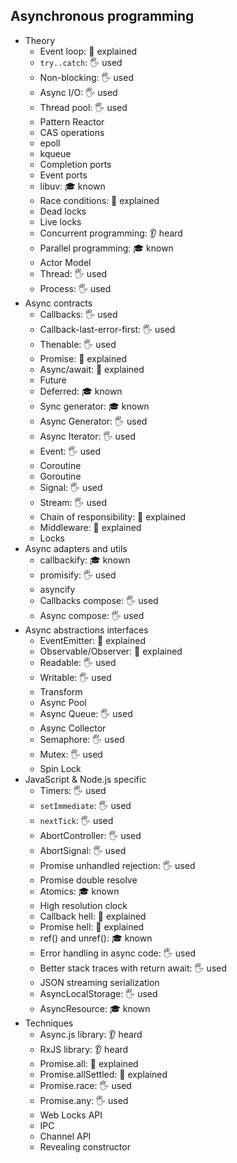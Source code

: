 ## Asynchronous programming

- Theory
  - Event loop: 🙋 explained
  - `try..catch`: 🖐️ used
  - Non-blocking: 🖐️ used
  - Async I/O: 🖐️ used
  - Thread pool: 🖐️ used
  - Pattern Reactor
  - CAS operations
  - epoll
  - kqueue
  - Completion ports
  - Event ports
  - libuv: 🎓 known
  - Race conditions: 🙋 explained
  - Dead locks
  - Live locks
  - Concurrent programming: 👂 heard
  - Parallel programming: 🎓 known
  - Actor Model
  - Thread: 🖐️ used
  - Process: 🖐️ used
- Async contracts
  - Callbacks: 🖐️ used
  - Callback-last-error-first: 🖐️ used
  - Thenable: 🖐️ used
  - Promise: 🙋 explained
  - Async/await: 🙋 explained
  - Future
  - Deferred: 🎓 known
  - Sync generator: 🎓 known
  - Async Generator: 🖐️ used
  - Async Iterator: 🖐️ used
  - Event: 🖐️ used
  - Coroutine
  - Goroutine
  - Signal: 🖐️ used
  - Stream: 🖐️ used
  - Chain of responsibility: 🙋 explained
  - Middleware: 🙋 explained
  - Locks
- Async adapters and utils
  - callbackify: 🎓 known
  - promisify: 🖐️ used
  - asyncify
  - Callbacks compose: 🖐️ used
  - Async compose: 🖐️ used
- Async abstractions interfaces
  - EventEmitter: 🙋 explained
  - Observable/Observer: 🙋 explained
  - Readable: 🖐️ used
  - Writable: 🖐️ used
  - Transform
  - Async Pool
  - Async Queue: 🖐️ used
  - Async Collector
  - Semaphore: 🖐️ used
  - Mutex: 🖐️ used
  - Spin Lock
- JavaScript & Node.js specific
  - Timers: 🖐️ used
  - `setImmediate`: 🖐️ used
  - `nextTick`: 🖐️ used
  - AbortController: 🖐️ used
  - AbortSignal: 🖐️ used
  - Promise unhandled rejection: 🖐️ used
  - Promise double resolve
  - Atomics: 🎓 known
  - High resolution clock
  - Callback hell: 🙋 explained
  - Promise hell: 🙋 explained
  - ref() and unref(): 🎓 known
  - Error handling in async code: 🖐️ used
  - Better stack traces with return await: 🖐️ used
  - JSON streaming serialization
  - AsyncLocalStorage: 🖐️ used
  - AsyncResource: 🎓 known
- Techniques
  - Async.js library: 👂 heard
  - RxJS library: 👂 heard
  - Promise.all: 🙋 explained
  - Promise.allSettled: 🙋 explained
  - Promise.race: 🖐️ used
  - Promise.any: 🖐️ used
  - Web Locks API
  - IPC
  - Channel API
  - Revealing constructor
